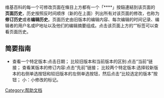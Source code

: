 维基百科的每一个可修改页面在條目上方都有一个「****」按鈕連結到该页面的**页面历史**，历史按照反时间顺序（新的在上面）列出所有对该页面的修改，也称为**修订历史**或者**编辑历史**。页面历史由旧版本的编辑内容、每次编辑的时间记录、编辑者的用户名或IP地址以及他们的编辑摘要组成。点击该页面上方的“”标签可以查看页面历史。

## 简要指南

  - 查看一个特定版本:点击日期；
    比较旧版本和当前版本的区别:点击“当前”链接；
    查看某版本的修订内容:点击“先前”链接；
    比较两个特定版本:选择较新版本的右侧单选按钮和较旧版本的左侧单选按钮，然后点击“比较选定的版本”按钮；
    小：小修改的标记。

[Category:帮助文档](https://zh.wikipedia.org/wiki/Category:帮助文档 "wikilink")